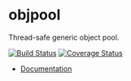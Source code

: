 # objpool

Thread-safe generic object pool.

[![Build Status](https://travis-ci.org/btmorex/objpool.svg?branch=master)](https://travis-ci.org/btmorex/objpool) [![Coverage Status](https://coveralls.io/repos/github/btmorex/objpool/badge.svg?branch=master)](https://coveralls.io/github/btmorex/objpool?branch=master)

* [Documentation](https://btmorex.github.io/objpool/objpool/index.html)
